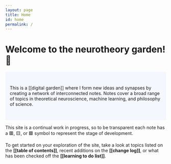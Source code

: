 ```yaml
---
layout: page
title: Home
id: home
permalink: /
---
```


# Welcome to the neurotheory garden!🧠

<p style="padding: 3em 1em; background: #f5f7ff; border-radius: 4px;">
This is a [[digital garden]] where I form new ideas and synapses by creating a network of interconnected notes. Notes cover a broad range of topics in theoretical neuroscience, machine learning, and philosophy of science.
</p>

This site is a continual work in progress, so to be transparent each note has a 🟥, 🟨, or 🟩 symbol to represent the stage of development.


To get started on your exploration of the site, take a look at topics listed on the <span style="font-weight: bold">[[table of contents]]</span>, recent additions on the <span style="font-weight: bold">[[change log]]</span>, or what has been checked off the <span style="font-weight: bold">[[learning to do list]]</span>.


<style>
  .wrapper {
    max-width: 46em;
  }
</style>
